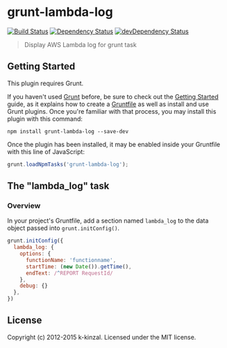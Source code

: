 # grunt-lambda-log

[![Build Status](https://travis-ci.org/k-kinzal/grunt-lambda-log.svg)](https://travis-ci.org/k-kinzal/grunt-lambda-log)
[![Dependency Status](https://david-dm.org/k-kinzal/grunt-lambda-log.svg)](https://david-dm.org/k-kinzal/grunt-lambda-log)
[![devDependency Status](https://david-dm.org/k-kinzal/grunt-lambda-log/dev-status.svg)](https://david-dm.org/k-kinzal/grunt-lambda-log#info=devDependencies)

> Display AWS Lambda log for grunt task

## Getting Started
This plugin requires Grunt.

If you haven't used [Grunt](http://gruntjs.com/) before, be sure to check out the [Getting Started](http://gruntjs.com/getting-started) guide, as it explains how to create a [Gruntfile](http://gruntjs.com/sample-gruntfile) as well as install and use Grunt plugins. Once you're familiar with that process, you may install this plugin with this command:

```shell
npm install grunt-lambda-log --save-dev
```

Once the plugin has been installed, it may be enabled inside your Gruntfile with this line of JavaScript:

```js
grunt.loadNpmTasks('grunt-lambda-log');
```

## The "lambda_log" task

### Overview
In your project's Gruntfile, add a section named `lambda_log` to the data object passed into `grunt.initConfig()`.


```js
grunt.initConfig({
  lambda_log: {
    options: {
      functionName: 'functionname',
      startTime: (new Date()).getTime(),
      endText: /^REPORT RequestId/
    },
    debug: {}
  },
})
```

## License
Copyright (c) 2012-2015 k-kinzal. Licensed under the MIT license.